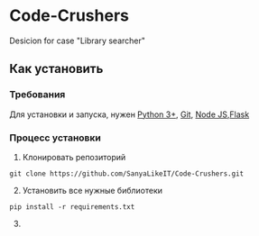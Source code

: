 # Code-Crushers
Desicion for case "Library searcher"
## Как установить
### Требования
Для установки и запуска, нужен [Python 3+](https://python.org), [Git](https://git-scm.com/), [Node JS](https://nodejs.org/en),[Flask](https://flask.palletsprojects.com/en/stable/)
### Процесс установки
1. Клонировать репозиторий
```
git clone https://github.com/SanyaLikeIT/Code-Crushers.git
```
2. Установить все нужные библиотеки
```
pip install -r requirements.txt
```
3. 
